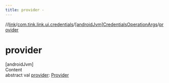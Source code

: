 ```yaml
---
title: provider -
---
```

//[link](../../index.md)/[com.tink.link.ui.credentials](../index.md)/[[androidJvm]CredentialsOperationArgs](index.md)/[provider](provider.md)



# provider  
[androidJvm]  
Content  
abstract val [provider](provider.md): [Provider](../../com.tink.model.provider/[android-jvm]-provider/index.md)  



